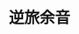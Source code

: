 ---
title: 逆旅余音
layout: accumulations
notice: 「夫天地者，万物之逆旅也；光阴者，百代之过客也。」故名此曰：“逆旅余音”，是以追前人之所感，录其所述。
accumulations:
    - content: 庄生晓梦迷蝴蝶，|望帝春心托杜鹃。
      author: 李商隐
      period: 唐
      source: 《锦瑟》
    - content: 云中谁寄锦书来？|雁字回时，月满西楼。
      author: 李清照
      period: 宋
      source: 《一剪梅》
      align: horizontal-tb
    - content: 莫道桑榆晚，|为霞尚满天。
      author: 刘禹锡
      period: 唐
      source: 《酬乐天咏老见示》
    - content: 醉后不知天在水，|满船清梦压星河。
      author: 唐珙
      period: 元
      source: 《题龙阳县青草湖》
    - content: 落霞与孤鹜齐飞，|秋水共长天一色。
      index: 1
      author: 王勃
      period: 唐
      source: 《滕王阁序》
      align: horizontal-tb
    - content: 醉卧沙场君莫笑，|古来征战几人回？
      author: 王翰
      period: 唐
      source: 《凉州词》
---